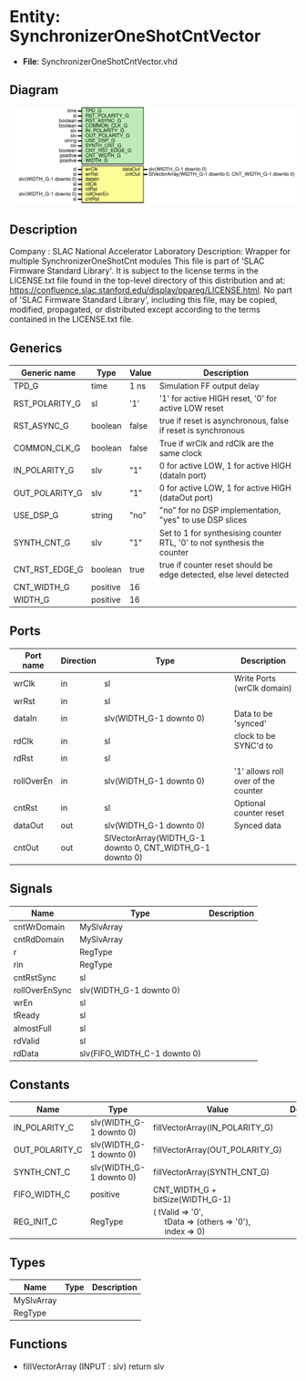 # Entity: SynchronizerOneShotCntVector

- **File**: SynchronizerOneShotCntVector.vhd
## Diagram

![Diagram](SynchronizerOneShotCntVector.svg "Diagram")
## Description

Company    : SLAC National Accelerator Laboratory
Description: Wrapper for multiple SynchronizerOneShotCnt modules
This file is part of 'SLAC Firmware Standard Library'.
It is subject to the license terms in the LICENSE.txt file found in the
top-level directory of this distribution and at:
   https://confluence.slac.stanford.edu/display/ppareg/LICENSE.html.
No part of 'SLAC Firmware Standard Library', including this file,
may be copied, modified, propagated, or distributed except according to
the terms contained in the LICENSE.txt file.
## Generics

| Generic name   | Type     | Value | Description                                                             |
| -------------- | -------- | ----- | ----------------------------------------------------------------------- |
| TPD_G          | time     | 1 ns  | Simulation FF output delay                                              |
| RST_POLARITY_G | sl       | '1'   | '1' for active HIGH reset, '0' for active LOW reset                     |
| RST_ASYNC_G    | boolean  | false | true if reset is asynchronous, false if reset is synchronous            |
| COMMON_CLK_G   | boolean  | false | True if wrClk and rdClk are the same clock                              |
| IN_POLARITY_G  | slv      | "1"   | 0 for active LOW, 1 for active HIGH (dataIn port)                       |
| OUT_POLARITY_G | slv      | "1"   | 0 for active LOW, 1 for active HIGH (dataOut port)                      |
| USE_DSP_G      | string   | "no"  | "no" for no DSP implementation, "yes" to use DSP slices                 |
| SYNTH_CNT_G    | slv      | "1"   | Set to 1 for synthesising counter RTL, '0' to not synthesis the counter |
| CNT_RST_EDGE_G | boolean  | true  | true if counter reset should be edge detected, else level detected      |
| CNT_WIDTH_G    | positive | 16    |                                                                         |
| WIDTH_G        | positive | 16    |                                                                         |
## Ports

| Port name  | Direction | Type                                                      | Description                         |
| ---------- | --------- | --------------------------------------------------------- | ----------------------------------- |
| wrClk      | in        | sl                                                        | Write Ports (wrClk domain)          |
| wrRst      | in        | sl                                                        |                                     |
| dataIn     | in        | slv(WIDTH_G-1 downto 0)                                   | Data to be 'synced'                 |
| rdClk      | in        | sl                                                        | clock to be SYNC'd to               |
| rdRst      | in        | sl                                                        |                                     |
| rollOverEn | in        | slv(WIDTH_G-1 downto 0)                                   | '1' allows roll over of the counter |
| cntRst     | in        | sl                                                        | Optional counter reset              |
| dataOut    | out       | slv(WIDTH_G-1 downto 0)                                   | Synced data                         |
| cntOut     | out       | SlVectorArray(WIDTH_G-1 downto 0, CNT_WIDTH_G-1 downto 0) |                                     |
## Signals

| Name           | Type                         | Description |
| -------------- | ---------------------------- | ----------- |
| cntWrDomain    | MySlvArray                   |             |
| cntRdDomain    | MySlvArray                   |             |
| r              | RegType                      |             |
| rin            | RegType                      |             |
| cntRstSync     | sl                           |             |
| rollOverEnSync | slv(WIDTH_G-1 downto 0)      |             |
| wrEn           | sl                           |             |
| tReady         | sl                           |             |
| almostFull     | sl                           |             |
| rdValid        | sl                           |             |
| rdData         | slv(FIFO_WIDTH_C-1 downto 0) |             |
## Constants

| Name           | Type                    | Value                                                                                                                                               | Description |
| -------------- | ----------------------- | --------------------------------------------------------------------------------------------------------------------------------------------------- | ----------- |
| IN_POLARITY_C  | slv(WIDTH_G-1 downto 0) |  fillVectorArray(IN_POLARITY_G)                                                                                                                     |             |
| OUT_POLARITY_C | slv(WIDTH_G-1 downto 0) |  fillVectorArray(OUT_POLARITY_G)                                                                                                                    |             |
| SYNTH_CNT_C    | slv(WIDTH_G-1 downto 0) |  fillVectorArray(SYNTH_CNT_G)                                                                                                                       |             |
| FIFO_WIDTH_C   | positive                |  CNT_WIDTH_G + bitSize(WIDTH_G-1)                                                                                                                   |             |
| REG_INIT_C     | RegType                 |  (       tValid => '0',<br><span style="padding-left:20px">       tData  => (others => '0'),<br><span style="padding-left:20px">       index  => 0) |             |
## Types

| Name       | Type | Description |
| ---------- | ---- | ----------- |
| MySlvArray |      |             |
| RegType    |      |             |
## Functions
- fillVectorArray <font id="function_arguments">(INPUT : slv) </font> <font id="function_return">return slv </font>

